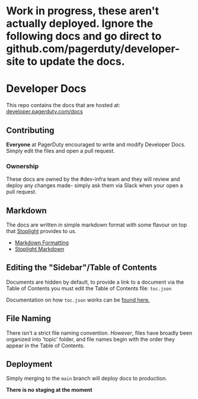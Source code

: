 # Work in progress, these aren't actually deployed. Ignore the following docs and go direct to github.com/pagerduty/developer-site to update the docs.

# Developer Docs

This repo contains the docs that are hosted at: [developer.pagerduty.com/docs](https://developer.pagerduty.com/docs)

## Contributing

**Everyone** at PagerDuty encouraged to write and modify Developer Docs. Simply edit the files and open a pull request.

### Ownership
These docs are owned by the #dev-infra team and they will review and deploy any changes made- simply ask them via Slack when your open a pull request.

## Markdown 
The docs are written in simple markdown format with some flavour on top that [Stoplight](stoplight.io) provides to us. 

  - [Markdown Formatting](https://www.markdownguide.org/basic-syntax/)
  - [Stoplight Markdown]( https://meta.stoplight.io/docs/studio/docs/Documentation/03a-stoplight-flavored-markdown.md)

## Editing the "Sidebar"/Table of Contents
Documents are hidden by default, to provide a link to a document via the Table of Contents you must edit the Table of Contents file: `toc.json`

Documentation on how `toc.json` works can be [found here.](https://meta.stoplight.io/docs/platform/4.-documentation/d.table-of-contents.md)

## File Naming
There isn't a strict file naming convention. *However*, files have broadly been organized into 'topic' folder, and file names begin with the order they appear in the Table of Contents.

## Deployment
Simply merging to the `main` branch will deploy docs to production.

**There is no staging at the moment**